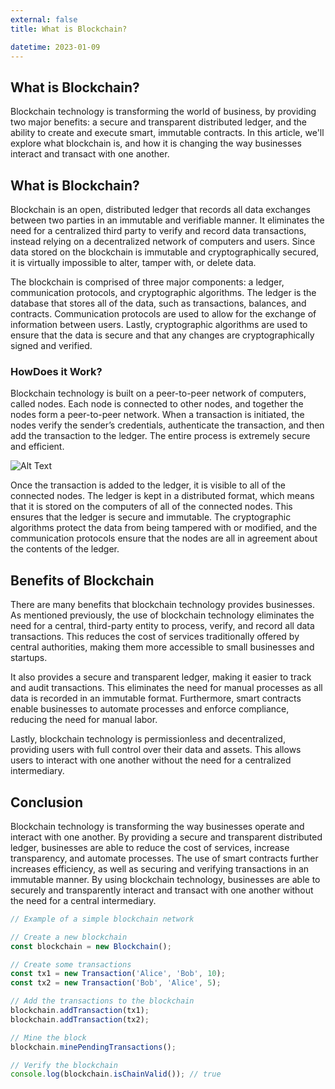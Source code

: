 ```yaml
---
external: false
title: What is Blockchain?

datetime: 2023-01-09
---
```



## What is Blockchain? 

Blockchain technology is transforming the world of business, by providing two major benefits: a secure and transparent distributed ledger, and the ability to create and execute smart, immutable contracts. In this article, we'll explore what blockchain is, and how it is changing the way businesses interact and transact with one another.

## What is Blockchain? 

Blockchain is an open, distributed ledger that records all data exchanges between two parties in an immutable and verifiable manner. It eliminates the need for a centralized third party to verify and record data transactions, instead relying on a decentralized network of computers and users. Since data stored on the blockchain is immutable and cryptographically secured, it is virtually impossible to alter, tamper with, or delete data. 

The blockchain is comprised of three major components: a ledger, communication protocols, and cryptographic algorithms. The ledger is the database that stores all of the data, such as transactions, balances, and contracts. Communication protocols are used to allow for the exchange of information between users. Lastly, cryptographic algorithms are used to ensure that the data is secure and that any changes are cryptographically signed and verified. 

### HowDoes it Work?

Blockchain technology is built on a peer-to-peer network of computers, called nodes. Each node is connected to other nodes, and together the nodes form a peer-to-peer network. When a transaction is initiated, the nodes verify the sender’s credentials, authenticate the transaction, and then add the transaction to the ledger. The entire process is extremely secure and efficient.

![Alt Text](https://miro.medium.com/max/1200/1*C1tOVdg_CnPfAYz9XdB2bA.png)

Once the transaction is added to the ledger, it is visible to all of the connected nodes. The ledger is kept in a distributed format, which means that it is stored on the computers of all of the connected nodes. This ensures that the ledger is secure and immutable. The cryptographic algorithms protect the data from being tampered with or modified, and the communication protocols ensure that the nodes are all in agreement about the contents of the ledger. 

## Benefits of Blockchain

There are many benefits that blockchain technology provides businesses. As mentioned previously, the use of blockchain technology eliminates the need for a central, third-party entity to process, verify, and record all data transactions. This reduces the cost of services traditionally offered by central authorities, making them more accessible to small businesses and startups.

It also provides a secure and transparent ledger, making it easier to track and audit transactions. This eliminates the need for manual processes as all data is recorded in an immutable format. Furthermore, smart contracts enable businesses to automate processes and enforce compliance, reducing the need for manual labor.

Lastly, blockchain technology is permissionless and decentralized, providing users with full control over their data and assets. This allows users to interact with one another without the need for a centralized intermediary.

## Conclusion

Blockchain technology is transforming the way businesses operate and interact with one another. By providing a secure and transparent distributed ledger, businesses are able to reduce the cost of services, increase transparency, and automate processes. The use of smart contracts further increases efficiency, as well as securing and verifying transactions in an immutable manner. By using blockchain technology, businesses are able to securely and transparently interact and transact with one another without the need for a central intermediary. 

```javascript
// Example of a simple blockchain network

// Create a new blockchain
const blockchain = new Blockchain();

// Create some transactions
const tx1 = new Transaction('Alice', 'Bob', 10);
const tx2 = new Transaction('Bob', 'Alice', 5);

// Add the transactions to the blockchain
blockchain.addTransaction(tx1);
blockchain.addTransaction(tx2);

// Mine the block
blockchain.minePendingTransactions();

// Verify the blockchain
console.log(blockchain.isChainValid()); // true
```
